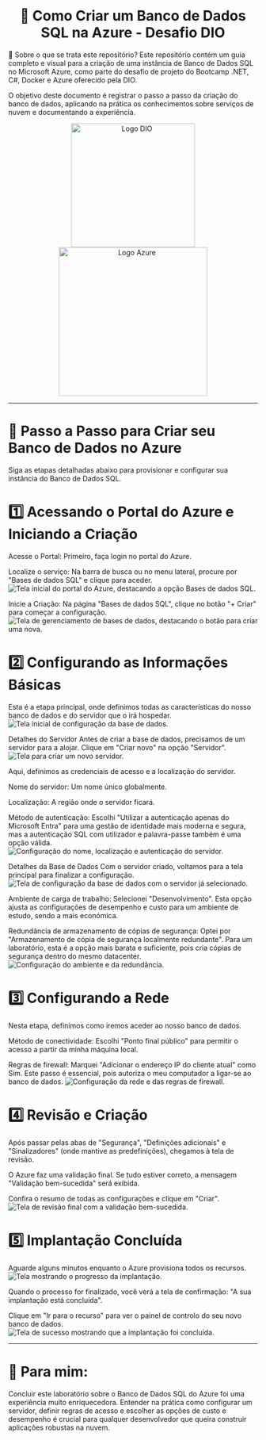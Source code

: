 <div align="center">
<br>
<h1>💾 Como Criar um Banco de Dados SQL na Azure - Desafio DIO</h1>
</div>

📝 Sobre o que se trata este repositório?
Este repositório contém um guia completo e visual para a criação de uma instância de Banco de Dados SQL no Microsoft Azure, como parte do desafio de projeto do Bootcamp .NET, C#, Docker e Azure oferecido pela DIO.

O objetivo deste documento é registrar o passo a passo da criação do banco de dados, aplicando na prática os conhecimentos sobre serviços de nuvem e documentando a experiência.

<div align="center">
<img src="https://hermes.digitalinnovation.one/assets/diome/logo.png" width="250" alt="Logo DIO">
<img src="https://upload.wikimedia.org/wikipedia/commons/a/a8/Microsoft_Azure_Logo.svg" width="300" alt="Logo Azure">
</div>

---

# 🚀 Passo a Passo para Criar seu Banco de Dados no Azure
Siga as etapas detalhadas abaixo para provisionar e configurar sua instância do Banco de Dados SQL.

# 1️⃣ Acessando o Portal do Azure e Iniciando a Criação
Acesse o Portal: Primeiro, faça login no portal do Azure.

Localize o serviço: Na barra de busca ou no menu lateral, procure por "Bases de dados SQL" e clique para aceder.
<img src="https://raw.githubusercontent.com/ArthurBomfimDev/Como-Criar-Um-Banco-De-Dados-Azure-DIO/main/imagens/banco1.png" alt="Tela inicial do portal do Azure, destacando a opção Bases de dados SQL.">

Inicie a Criação: Na página "Bases de dados SQL", clique no botão "+ Criar" para começar a configuração.
<img src="https://raw.githubusercontent.com/ArthurBomfimDev/Como-Criar-Um-Banco-De-Dados-Azure-DIO/main/imagens/banco2.png" alt="Tela de gerenciamento de bases de dados, destacando o botão para criar uma nova.">

# 2️⃣ Configurando as Informações Básicas
Esta é a etapa principal, onde definimos todas as características do nosso banco de dados e do servidor que o irá hospedar.
<img src="https://raw.githubusercontent.com/ArthurBomfimDev/Como-Criar-Um-Banco-De-Dados-Azure-DIO/main/imagens/banco3.png" alt="Tela inicial de configuração da base de dados.">

Detalhes do Servidor
Antes de criar a base de dados, precisamos de um servidor para a alojar. Clique em "Criar novo" na opção "Servidor".
<img src="https://raw.githubusercontent.com/ArthurBomfimDev/Como-Criar-Um-Banco-De-Dados-Azure-DIO/main/imagens/banco4.png" alt="Tela para criar um novo servidor.">

Aqui, definimos as credenciais de acesso e a localização do servidor.

Nome do servidor: Um nome único globalmente.

Localização: A região onde o servidor ficará.

Método de autenticação: Escolhi "Utilizar a autenticação apenas do Microsoft Entra" para uma gestão de identidade mais moderna e segura, mas a autenticação SQL com utilizador e palavra-passe também é uma opção válida.
<img src="https://raw.githubusercontent.com/ArthurBomfimDev/Como-Criar-Um-Banco-De-Dados-Azure-DIO/main/imagens/banco5.png" alt="Configuração do nome, localização e autenticação do servidor.">

Detalhes da Base de Dados
Com o servidor criado, voltamos para a tela principal para finalizar a configuração.
<img src="https://raw.githubusercontent.com/ArthurBomfimDev/Como-Criar-Um-Banco-De-Dados-Azure-DIO/main/imagens/banco6.png" alt="Tela de configuração da base de dados com o servidor já selecionado.">

Ambiente de carga de trabalho: Selecionei "Desenvolvimento". Esta opção ajusta as configurações de desempenho e custo para um ambiente de estudo, sendo a mais económica.

Redundância de armazenamento de cópias de segurança: Optei por "Armazenamento de cópia de segurança localmente redundante". Para um laboratório, esta é a opção mais barata e suficiente, pois cria cópias de segurança dentro do mesmo datacenter.
<img src="https://raw.githubusercontent.com/ArthurBomfimDev/Como-Criar-Um-Banco-De-Dados-Azure-DIO/main/imagens/banco7.png" alt="Configuração do ambiente e da redundância.">

# 3️⃣ Configurando a Rede
Nesta etapa, definimos como iremos aceder ao nosso banco de dados.

Método de conectividade: Escolhi "Ponto final público" para permitir o acesso a partir da minha máquina local.

Regras de firewall: Marquei "Adicionar o endereço IP do cliente atual" como Sim. Este passo é essencial, pois autoriza o meu computador a ligar-se ao banco de dados.
<img src="https://raw.githubusercontent.com/ArthurBomfimDev/Como-Criar-Um-Banco-De-Dados-Azure-DIO/main/imagens/banco8.png" alt="Configuração da rede e das regras de firewall.">

# 4️⃣ Revisão e Criação
Após passar pelas abas de "Segurança", "Definições adicionais" e "Sinalizadores" (onde mantive as predefinições), chegamos à tela de revisão.

O Azure faz uma validação final. Se tudo estiver correto, a mensagem "Validação bem-sucedida" será exibida.

Confira o resumo de todas as configurações e clique em "Criar".
<img src="https://raw.githubusercontent.com/ArthurBomfimDev/Como-Criar-Um-Banco-De-Dados-Azure-DIO/main/imagens/banco9.png" alt="Tela de revisão final com a validação bem-sucedida.">

# 5️⃣ Implantação Concluída
Aguarde alguns minutos enquanto o Azure provisiona todos os recursos.
<img src="https://raw.githubusercontent.com/ArthurBomfimDev/Como-Criar-Um-Banco-De-Dados-Azure-DIO/main/imagens/banco10.png" alt="Tela mostrando o progresso da implantação.">

Quando o processo for finalizado, você verá a tela de confirmação: "A sua implantação está concluída".

Clique em "Ir para o recurso" para ver o painel de controlo do seu novo banco de dados.
<img src="https://raw.githubusercontent.com/ArthurBomfimDev/Como-Criar-Um-Banco-De-Dados-Azure-DIO/main/imagens/banco11.png" alt="Tela de sucesso mostrando que a implantação foi concluída.">

---

# 🎯 Para mim:
Concluir este laboratório sobre o Banco de Dados SQL do Azure foi uma experiência muito enriquecedora. Entender na prática como configurar um servidor, definir regras de acesso e escolher as opções de custo e desempenho é crucial para qualquer desenvolvedor que queira construir aplicações robustas na nuvem.
